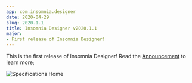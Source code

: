 ```yaml
---
app: com.insomnia.designer
date: 2020-04-29
slug: 2020.1.1
title: Insomnia Designer v2020.1.1
major:
- First release of Insomnia Designer!
---
```


This is the first release of Insomnia Designer! Read the 
[Announcement](/blog/introducing-designer) to learn more;

![Specifications Home](/images/blog/designer-screens.png)
